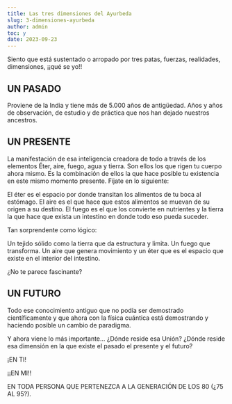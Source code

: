 ```yaml
---
title: Las tres dimensiones del Ayurbeda
slug: 3-dimensiones-ayurbeda
author: admin
toc: y
date: 2023-09-23
---
```


Siento que está sustentado o arropado por tres patas, fuerzas, realidades, dimensiones, ¡¡qué se yo!!

## UN PASADO

Proviene de la India y tiene más de 5.000 años de antigüedad. Años y años de observación, de estudio y de práctica que nos han dejado nuestros ancestros.

## UN PRESENTE

La manifestación de esa inteligencia creadora de todo a través de los elementos Éter, aire, fuego, agua y tierra. Son ellos los que rigen tu cuerpo ahora mismo. Es la combinación de ellos la que hace posible tu existencia en este mismo momento presente. Fíjate en lo siguiente:

El éter es el espacio por donde transitan los alimentos de tu boca al estómago. El aire es el que hace que estos alimentos se muevan de su origen a su destino. El fuego es el que los convierte en nutrientes y la tierra la que hace que exista un intestino en donde todo eso pueda suceder.

Tan sorprendente como lógico:

Un tejido sólido como la tierra que da estructura y limita. Un fuego que transforma. Un aire que genera movimiento y un éter que es el espacio que existe en el interior del intestino.

¿No te parece fascinante?

## UN FUTURO

Todo ese conocimiento antiguo que no podía ser demostrado científicamente y que ahora con la física cuántica está demostrando y haciendo posible un cambio de paradigma.

Y ahora viene lo más importante... ¿Dónde reside esa Unión? ¿Dónde reside esa dimensión en la que existe el pasado el presente y el futuro?

¡EN TI!

¡¡EN MI!!

EN TODA PERSONA QUE PERTENEZCA A LA GENERACIÓN DE LOS 80 (¿75 AL 95?).
